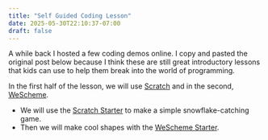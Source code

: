 ```yaml
---
title: "Self Guided Coding Lesson"
date: 2025-05-30T22:10:37-07:00
draft: false
---
```


A while back I hosted a few coding demos online. I copy and pasted the original post below because I think these are still great introductory lessons that kids can use to help them break into the world of programming.


In the first half of the lesson, we will use [Scratch](https://scratch.mit.edu/) and in the second, [WeScheme](https://www.wescheme.org/).
- We will use the [Scratch Starter](https://scratch.mit.edu/projects/898666614) to make a simple snowflake-catching game.
- Then we will make cool shapes with the [WeScheme Starter](https://www.bootstrapworld.org/materials/fall2023/en-us/lessons/hoc-wescheme-intro/index.shtml#).
